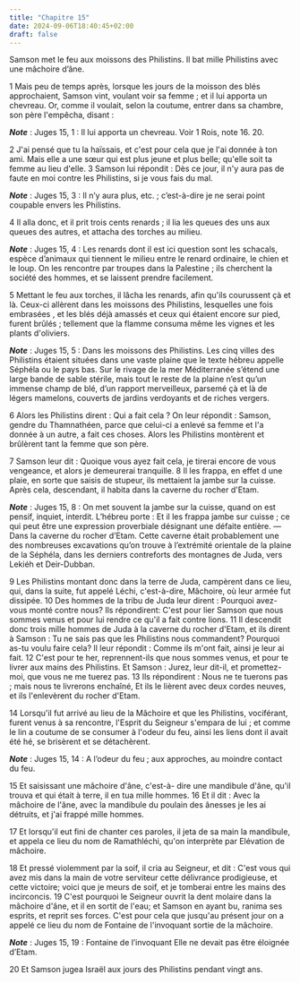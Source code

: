 ```yaml
---
title: "Chapitre 15"
date: 2024-09-06T18:40:45+02:00
draft: false
---
```



Samson met le feu aux moissons des Philistins.
Il bat mille Philistins avec une mâchoire d’âne.


1 Mais peu de temps après, lorsque les jours de la moisson des blés approchaient, Samson vint, voulant voir sa femme ; et il lui apporta un chevreau. Or, comme il voulait, selon la coutume, entrer dans sa chambre, son père l'empêcha, disant :

***Note*** :  Juges 15, 1 : Il lui apporta un chevreau. Voir 1 Rois, note 16. 20.

2 J'ai pensé que tu la haïssais, et c'est pour cela que je l'ai donnée à ton ami. Mais elle a une sœur qui est plus jeune et plus belle; qu'elle soit ta femme au lieu d'elle. 3 Samson lui répondit : Dès ce jour, il n'y aura pas de faute en moi contre les Philistins, si je vous fais du mal.

***Note*** :  Juges 15, 3 : Il n’y aura plus, etc. ; c’est-à-dire je ne serai point coupable envers les Philistins.


4 Il alla donc, et il prit trois cents renards ; il lia les queues des uns aux queues des autres, et attacha des torches au milieu.

***Note*** :  Juges 15, 4 : Les renards dont il est ici question sont les schacals, espèce d’animaux qui tiennent le milieu entre le renard ordinaire, le chien et le loup. On les rencontre par troupes dans la Palestine ; ils cherchent la société des hommes, et se laissent prendre facilement.

5 Mettant le feu aux torches, il lâcha les renards, afin qu'ils courussent çà et là. Ceux-ci allèrent dans les moissons des Philistins, lesquelles une fois embrasées , et les blés déjà amassés et ceux qui étaient encore sur pied, furent brûlés ; tellement que la flamme consuma même les vignes et les plants d'oliviers.

***Note*** :  Juges 15, 5 : Dans les moissons des Philistins. Les cinq villes des Philistins étaient situées dans une vaste plaine que le texte hébreu appelle Séphéla ou le pays bas. Sur le rivage de la mer Méditerranée s’étend une large bande de sable stérile, mais tout le reste de la plaine n’est qu’un immense champ de blé, d’un rapport merveilleux, parsemé çà et là de légers mamelons, couverts de jardins verdoyants et de riches vergers.

6 Alors les Philistins dirent : Qui a fait cela ? On leur répondit : Samson, gendre du Thamnathéen, parce que celui-ci a enlevé sa femme et l'a donnée à un autre, a fait ces choses. Alors les Philistins montèrent et brûlèrent tant la femme que son père.

7 Samson leur dit : Quoique vous ayez fait cela, je tirerai encore de vous vengeance, et alors je demeurerai tranquille. 8 Il les frappa, en effet d une plaie, en sorte que saisis de stupeur, ils mettaient la jambe sur la cuisse. Après cela, descendant, il habita dans la caverne du rocher d'Etam.

***Note*** :  Juges 15, 8 : On met souvent la jambe sur la cuisse, quand on est pensif, inquiet, interdit. L’hébreu porte : Et il les frappa jambe sur cuisse ; ce qui peut être une expression proverbiale désignant une défaite entière. ― Dans la caverne du rocher d’Etam. Cette caverne était probablement une des nombreuses excavations qu’on trouve à l’extrémité orientale de la plaine de la Séphéla, dans les derniers contreforts des montagnes de Juda, vers Lekiéh et Deir-Dubban.


9 Les Philistins montant donc dans la terre de Juda, campèrent dans ce lieu, qui, dans la suite, fut appelé Léchi, c'est-à-dire, Mâchoire, où leur armée fut dissipée. 10 Des hommes de la tribu de Juda leur dirent : Pourquoi avez-vous monté contre nous? Ils répondirent: C'est pour lier Samson que nous sommes venus et pour lui rendre ce qu'il a fait contre lions. 11 Il descendit donc trois mille hommes de Juda à la caverne du rocher d'Etam, et ils dirent à Samson : Tu ne sais pas que les Philistins nous commandent? Pourquoi as-tu voulu faire cela? Il leur répondit : Comme ils m'ont fait, ainsi je leur ai fait. 12 C'est pour te her, reprennent-ils que nous sommes venus, et pour te livrer aux mains des Philistins. Et Samson : Jurez, leur dit-il, et promettez-moi, que vous ne me tuerez pas. 13 Ils répondirent : Nous ne te tuerons pas ; mais nous te livrerons enchaîné, Et ils le lièrent avec deux cordes neuves, et ils l'enlevèrent du rocher d'Etam.


14 Lorsqu'il fut arrivé au lieu de la Mâchoire et que les Philistins, vociférant, furent venus à sa rencontre, l'Esprit du Seigneur s'empara de lui ; et comme le lin a coutume de se consumer à l'odeur du feu, ainsi les liens dont il avait été hé, se brisèrent et se détachèrent.

***Note*** :  Juges 15, 14 : A l’odeur du feu ; aux approches, au moindre contact du feu.

15 Et saisissant une mâchoire d'âne, c'est-à- dire une mandibule d'âne, qu'il trouva et qui était à terre, il en tua mille hommes. 16 Et il dit : Avec la mâchoire de l'âne, avec la mandibule du poulain des ânesses je les ai détruits, et j'ai frappé mille hommes.


17 Et lorsqu'il eut fini de chanter ces paroles, il jeta de sa main la mandibule, et appela ce lieu du nom de Ramathléchi, qu'on interprète par Elévation de mâchoire.


18 Et pressé violemment par la soif, il cria au Seigneur, et dit : C'est vous qui avez mis dans la main de votre serviteur cette délivrance prodigieuse, et cette victoire; voici que je meurs de soif, et je tomberai entre les mains des incirconcis. 19 C'est pourquoi le Seigneur ouvrit la dent molaire dans la mâchoire d'âne, et il en sortit de l'eau; et Samson en ayant bu, ranima ses esprits, et reprit ses forces. C'est pour cela que jusqu'au présent jour on a appelé ce lieu du nom de Fontaine de l'invoquant sortie de la mâchoire.

***Note*** :  Juges 15, 19 : Fontaine de l’invoquant Elle ne devait pas être éloignée d’Etam.


20 Et Samson jugea Israël aux jours des Philistins pendant vingt ans.


